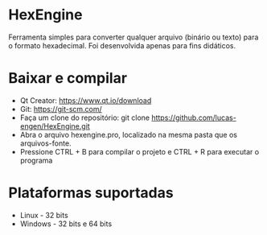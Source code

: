 # HexEngine

Ferramenta simples para converter qualquer arquivo (binário ou texto)
para o formato hexadecimal. Foi desenvolvida apenas para fins didáticos.

# Baixar e compilar
* Qt Creator: https://www.qt.io/download
* Git: https://git-scm.com/
* Faça um clone do repositório: git clone https://github.com/lucas-engen/HexEngine.git
* Abra o arquivo hexengine.pro, localizado na mesma pasta que os arquivos-fonte.
* Pressione CTRL + B para compilar o projeto e CTRL + R para executar o programa

# Plataformas suportadas
* Linux - 32 bits
* Windows - 32 bits e 64 bits
